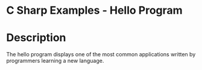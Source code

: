 ﻿# C Sharp Examples - Hello Program

# Description
The hello program displays one of the most common applications written by programmers learning a new language.